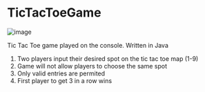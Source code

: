 # TicTacToeGame
![image](https://user-images.githubusercontent.com/92880354/138341949-8d002b92-3de9-4fd7-b2f8-30aedb9150d7.png)

Tic Tac Toe game played on the console. Written in Java
1. Two players input their desired spot on the tic tac toe map (1-9)
2. Game will not allow players to choose the same spot
3. Only valid entries are permited
4. First player to get 3 in a row wins
